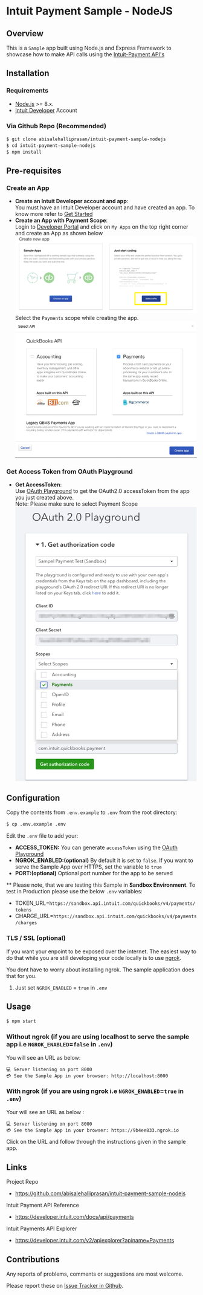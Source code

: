 
Intuit Payment Sample - NodeJS
==========================================================

## Overview

This is a `Sample` app built using Node.js and Express Framework to showcase how to make API calls using the [Intuit-Payment API's](https://developer.intuit.com/docs/00_quickbooks_payments/2_build/20_explore_the_quickbooks_payments_api)


## Installation

### Requirements

* [Node.js](http://nodejs.org) >= 8.x.
* [Intuit Developer](https://developer.intuit.com) Account

### Via Github Repo (Recommended)

```bash
$ git clone abisalehalliprasan/intuit-payment-sample-nodejs
$ cd intuit-payment-sample-nodejs
$ npm install
```

## Pre-requisites

### Create an App
* **Create an Intuit Developer account and app**:  
  You must have an Intuit Developer account and have created an app. To know more refer to [Get Started](https://developer.intuit.com/docs/00_quickbooks_online/1_get_started/00_get_started) 
* **Create an App with Payment Scope**:    
  Login to [Developer Portal](https://developer.intuit.com) and click on `My Apps` on the top right corner and create an App as shown below  
  ![APP screenshots1](public/images/App_Create_1.png) 
  Select the `Payments` scope while creating the app.
  ![APP screenshots2](public/images/App_Create_2.png)


### Get Access Token from OAuth Playground
* **Get AccessToken**:  
  Use [OAuth Playground](https://developer.intuit.com/v2/ui#/playground) to get the OAuth2.0 accessToken from the app you just created above.   
  Note: Please make sure to select Payment Scope   
  ![APP screenshots3](public/images/App_Create_3.png)

## Configuration

Copy the contents from `.env.example` to `.env` from the root directory:
```bash
$ cp .env.example .env
```
Edit the `.env` file to add your:  

* **ACCESS_TOKEN:** You can generate `accessToken` using the [OAuth Playground](https://developer.intuit.com/v2/ui#/playground)
* **NGROK_ENABLED:(optional)** By default it is set to `false`. If you want to serve the Sample App over HTTPS, set the variable to `true` 
* **PORT:(optional)** Optional port number for the app to be served

** Please note, that we are testing this Sample in **Sandbox Environment**. To test in Production please use the below `.env` variables:
* TOKEN_URL=`https://sandbox.api.intuit.com/quickbooks/v4/payments/tokens`    
* CHARGE_URL=`https://sandbox.api.intuit.com/quickbooks/v4/payments/charges`



### TLS / SSL (**optional**)

If you want your enpoint to be exposed over the internet. The easiest way to do that while you are still developing your code locally is to use [ngrok](https://ngrok.com/).  

You dont have to worry about installing ngrok. The sample application does that for you.   
1. Just set `NGROK_ENABLED` = `true` in `.env` 


## Usage

```bash
$ npm start
```

### Without ngrok (if you are using localhost to serve the sample app i.e `NGROK_ENABLED`=`false` in `.env`)
You will see an URL as below:
```bash
💻 Server listening on port 8000  
💳 See the Sample App in your browser: http://localhost:8000
```


### With ngrok (if you are using ngrok i.e `NGROK_ENABLED`=`true` in `.env`)

Your will see an URL as below : 
```bash
💻 Server listening on port 8000  
💳 See the Sample App in your browser: https://9b4ee833.ngrok.io
```

Click on the URL and follow through the instructions given in the sample app.

## Links

Project Repo

* https://github.com/abisalehalliprasan/intuit-payment-sample-nodejs

Intuit Payment API Reference

* https://developer.intuit.com/docs/api/payments

Intuit Payments API Explorer

* https://developer.intuit.com/v2/apiexplorer?apiname=Payments

## Contributions

Any reports of problems, comments or suggestions are most welcome.

Please report these on [Issue Tracker in Github](https://github.com/abisalehalliprasan/intuit-payment-sample-nodejs).

